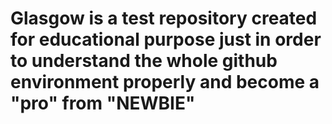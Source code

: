 # Glasgow is a test repository created for educational purpose just in order to understand the whole github environment properly and become a "pro" from "NEWBIE"
